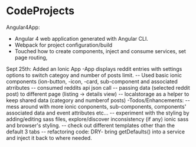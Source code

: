 # CodeProjects

Angular4App:
- Angular 4 web application generated with Angular CLI.
- Webpack for project configuration/build
- Touched how to create components, inject and consume services, set page routing,

Sept 25th: Added an Ionic App
-App displays reddit entries with settings options to switch categoy and number of posts limit.
    -- Used basic ionic components (ion-button, -icon, -card, sub-component and associated atrributes
    -- consumed reddits api json call
    -- passing data (selected reddit post) to different page (listing -> details view)
    -- localstorage as a helper to keep shared data (category and numberof posts)
-Todos/Enhancements:
    -- mess around with more ionic conponents, sub-components, components' associated data and event attributes etc... 
    -- experiment with the styling by adding/editing sass files, explore/discover inconsistency (if any) ionic sass and browser's styling.
    -- check out different templates other than the default 3 tabs
    -- refactoring code: DRY- bring getDefaults() into a service and inject it back to where needed. 

